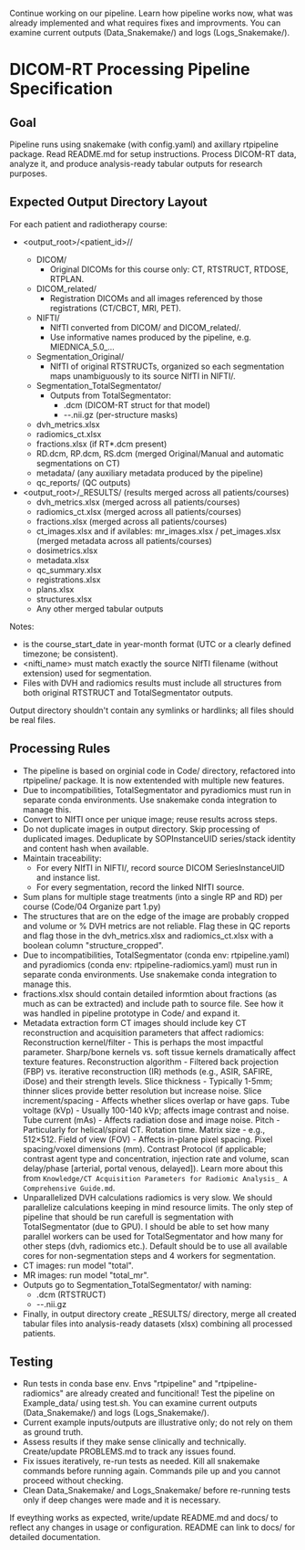 Continue working on our pipeline. Learn how pipeline works now, what was already implemented and what requires fixes and improvments. You can examine current outputs (Data_Snakemake/) and logs (Logs_Snakemake/).

# DICOM-RT Processing Pipeline Specification

## Goal
Pipeline runs using snakemake (with config.yaml) and axillary rtpipeline package. Read README.md for setup instructions.
Process DICOM-RT data, analyze it, and produce analysis-ready tabular outputs for research purposes.

## Expected Output Directory Layout
For each patient and radiotherapy course:
- <output_root>/<patient_id>/<YYYY-MM>/
  - DICOM/
    - Original DICOMs for this course only: CT, RTSTRUCT, RTDOSE, RTPLAN.
  - DICOM_related/
    - Registration DICOMs and all images referenced by those registrations (CT/CBCT, MRI, PET).
  - NIFTI/
    - NIfTI converted from DICOM/ and DICOM_related/.
    - Use informative names produced by the pipeline, e.g. MIEDNICA_5.0_...
  - Segmentation_Original/
    - NIfTI of original RTSTRUCTs, organized so each segmentation maps unambiguously to its source NIfTI in NIFTI/.
  - Segmentation_TotalSegmentator/
    - Outputs from TotalSegmentator:
      - <model>.dcm (DICOM-RT struct for that model)
      - <model>--<structure>.nii.gz (per-structure masks)
  - dvh_metrics.xlsx
  - radiomics_ct.xlsx
  - fractions.xlsx (if RT*.dcm present)
  - RD.dcm, RP.dcm, RS.dcm (merged Original/Manual and automatic segmentations on CT)
  - metadata/ (any auxiliary metadata produced by the pipeline)
  - qc_reports/ (QC outputs)
- <output_root>/_RESULTS/ (results merged across all patients/courses)
  - dvh_metrics.xlsx (merged across all patients/courses)
  - radiomics_ct.xlsx (merged across all patients/courses)
  - fractions.xlsx (merged across all patients/courses)
  - ct_images.xlsx and if avilables: mr_images.xlsx / pet_images.xlsx (merged metadata across all patients/courses)
  - dosimetrics.xlsx
  - metadata.xlsx
  - qc_summary.xlsx
  - registrations.xlsx
  - plans.xlsx
  - structures.xlsx
  - Any other merged tabular outputs

Notes:
- <YYYY-MM> is the course_start_date in year-month format (UTC or a clearly defined timezone; be consistent).
- <nifti_name> must match exactly the source NIfTI filename (without extension) used for segmentation.
- Files with DVH and radiomics results must include all structures from both original RTSTRUCT and TotalSegmentator outputs.

Output directory shouldn't contain any symlinks or hardlinks; all files should be real files.

## Processing Rules
- The pipeline is based on orginial code in Code/ directory, refactored into rtpipeline/ package. It is now extentended with multiple new features.
- Due to incompatibilities, TotalSegmentator and pyradiomics must run in separate conda environments. Use snakemake conda integration to manage this.
- Convert to NIfTI once per unique image; reuse results across steps.
- Do not duplicate images in output directory. Skip processing of duplicated images. Deduplicate by SOPInstanceUID series/stack identity and content hash when available.
- Maintain traceability:
  - For every NIfTI in NIFTI/, record source DICOM SeriesInstanceUID and instance list.
  - For every segmentation, record the linked NIfTI source.
- Sum plans for multiple stage treatments (into a single RP and RD) per course (Code/04 Organize part 1.py)
- The structures that are on the edge of the image are probably cropped and volume or % DVH metrics are not reliable. Flag these in QC reports and flag those in the dvh_metrics.xlsx and radiomics_ct.xlsx with a boolean column "structure_cropped".
- Due to incompatibilities, TotalSegmentator (conda env: rtpipeline.yaml) and pyradiomics (conda env: rtpipeline-radiomics.yaml) must run in separate conda environments. Use snakemake conda integration to manage this.
- fractions.xlsx should contain detailed informtion about fractions (as much as can be extracted) and include path to source file. See how it was handled in pipeline prototype in Code/ and expand it.
- Metadata extraction form CT images should include key CT reconstruction and acquisition parameters that affect radiomics: Reconstruction kernel/filter - This is perhaps the most impactful parameter. Sharp/bone kernels vs. soft tissue kernels dramatically affect texture features.  Reconstruction algorithm - Filtered back projection (FBP) vs. iterative reconstruction (IR) methods (e.g., ASIR, SAFIRE, iDose) and their strength levels. Slice thickness - Typically 1-5mm; thinner slices provide better resolution but increase noise. Slice increment/spacing - Affects whether slices overlap or have gaps. Tube voltage (kVp) - Usually 100-140 kVp; affects image contrast and noise.  Tube current (mAs) - Affects radiation dose and image noise. Pitch - Particularly for helical/spiral CT. Rotation time. Matrix size - e.g., 512×512. Field of view (FOV) - Affects in-plane pixel spacing.  Pixel spacing/voxel dimensions (mm). Contrast Protocol (if applicable;  contrast agent type and concentration, injection rate and volume, scan delay/phase [arterial, portal venous, delayed]). Learn more about this from `Knowledge/CT Acquisition Parameters for Radiomic Analysis_ A Comprehensive Guide.md`. 
- Unparallelized DVH calculations radiomics is very slow. We should parallelize calculations keeping in mind resource limits. The only step of pipeline that should be run carefull is segmentation with TotalSegmentator (due to GPU). I should be able to set how many parallel workers can be used for TotalSegmentator and how many for other steps (dvh, radiomics etc.). Default should be to use all available cores for non-segmentation steps and 4 workers for segmentation.
- CT images: run model "total".
- MR images: run model "total_mr".
- Outputs go to Segmentation_TotalSegmentator/ with naming:
  - <model>.dcm (RTSTRUCT)
  - <model>--<structure>.nii.gz
- Finally, in output directory create _RESULTS/ directory, merge all created tabular files into analysis-ready datasets (xlsx) combining all processed patients.

## Testing
- Run tests in conda base env. Envs "rtpipeline" and "rtpipeline-radiomics" are already created and funcitional! Test the pipeline on Example_data/ using test.sh. You can examine current outputs (Data_Snakemake/) and logs (Logs_Snakemake/).
- Current example inputs/outputs are illustrative only; do not rely on them as ground truth.
- Assess results if they make sense clinically and technically. Create/update PROBLEMS.md to track any issues found.
- Fix issues iteratively, re-run tests as needed. Kill all snakemake commands before running again. Commands pile up and you cannot proceed without checking.
- Clean Data_Snakemake/ and Logs_Snakemake/ before re-running tests only if deep changes were made and it is necessary.


If eveything works as expected, write/update README.md and docs/ to reflect any changes in usage or configuration. README can link to docs/ for detailed documentation.
